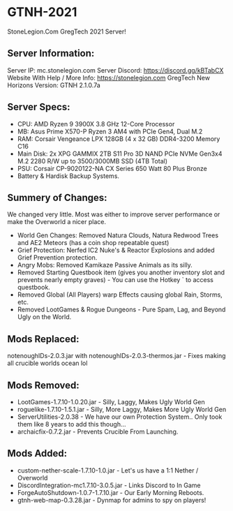 # GTNH-2021
 StoneLegion.Com GregTech 2021 Server!

## Server Information:
Server IP: mc.stonelegion.com
Server Discord: https://discord.gg/kBTabCX
Website With Help / More Info: https://stonelegion.com
GregTech New Horizons Version: GTNH 2.1.0.7a

## Server Specs:

- CPU: AMD Ryzen 9 3900X 3.8 GHz 12-Core Processor
- MB: Asus Prime X570-P Ryzen 3 AM4 with PCIe Gen4, Dual M.2
- RAM: Corsair Vengeance LPX 128GB (4 x 32 GB) DDR4-3200 Memory C16
- Main Disk: 2x XPG GAMMIX 2TB S11 Pro 3D NAND PCIe NVMe Gen3x4 M.2 2280 R/W up to 3500/3000MB SSD (4TB Total)
- PSU: Corsair CP-9020122-NA CX Series 650 Watt 80 Plus Bronze
- Battery & Hardisk Backup Systems.

## Summery of Changes:
We changed very little. Most was either to improve server performance or make the Overworld a nicer place.
- World Gen Changes: Removed Natura Clouds, Natura Redwood Trees and AE2 Meteors (has a coin shop repeatable quest)
- Grief Protection: Nerfed IC2 Nuke's & Reactor Explosions and added Grief Prevention protection.
- Angry Mobs: Removed Kamikaze Passive Animals as its silly.
- Removed Starting Questbook item (gives you another inventory slot and prevents nearly empty graves) - You can use the Hotkey ` to access questbook.
- Removed Global (All Players) warp Effects causing global Rain, Storms, etc.
- Removed LootGames & Rogue Dungeons - Pure Spam, Lag, and Beyond Ugly on the World.

## Mods Replaced:
notenoughIDs-2.0.3.jar with notenoughIDs-2.0.3-thermos.jar - Fixes making all crucible worlds ocean lol

## Mods Removed:
- LootGames-1.7.10-1.0.20.jar - Silly, Laggy, Makes Ugly World Gen
- roguelike-1.7.10-1.5.1.jar - Silly, More Laggy, Makes More Ugly World Gen
- ServerUtilities-2.0.38 - We have our own Protection System.. Only took them like 8 years to add this though...
- archaicfix-0.7.2.jar - Prevents Crucible From Launching. 

## Mods Added: 
- custom-nether-scale-1.7.10-1.0.jar - Let's us have a 1:1 Nether / Overworld
- DiscordIntegration-mc1.7.10-3.0.5.jar - Links Discord to In Game
- ForgeAutoShutdown-1.0.7-1.7.10.jar - Our Early Morning Reboots.
- gtnh-web-map-0.3.28.jar - Dynmap for admins to spy on players!



